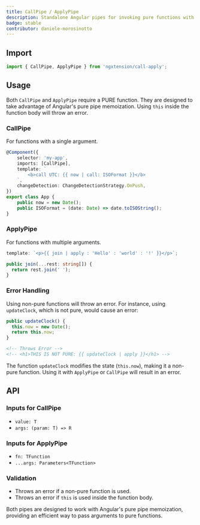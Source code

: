 ```yaml
---
title: CallPipe / ApplyPipe
description: Standalone Angular pipes for invoking pure functions with arguments, leveraging Angular's pure pipe memoization.
badge: stable
contributor: daniele-morosinotto
---
```


## Import

```typescript
import { CallPipe, ApplyPipe } from 'ngxtension/call-apply';
```

## Usage

Both `CallPipe` and `ApplyPipe` require a PURE function. They are designed to take advantage of Angular's pure pipe memoization. Using `this` inside the function body will throw an error.

### CallPipe

For functions with a single argument.

```typescript
@Component({
	selector: 'my-app',
	imports: [CallPipe],
	template: `
		<b>call UTC: {{ now | call: ISOFormat }}</b>
	`,
	changeDetection: ChangeDetectionStrategy.OnPush,
})
export class App {
	public now = new Date();
	public ISOFormat = (date: Date) => date.toISOString();
}
```

### ApplyPipe

For functions with multiple arguments.

```typescript
template: `<p>{{ join | apply : 'Hello' : 'world' : '!' }}</p>`;
```

```typescript
public join(...rest: string[]) {
  return rest.join(' ');
}
```

### Error Handling

Using non-pure functions will throw an error. For instance, using `updateClock`, which is not pure, would cause an error:

```typescript
public updateClock() {
  this.now = new Date();
  return this.now;
}
```

```html
<!-- Throws Error -->
<!-- <h1>THIS IS NOT PURE: {{ updateClock | apply }}</h1> -->
```

The function `updateClock` modifies the state (`this.now`), making it a non-pure function. Using it with `ApplyPipe` or `CallPipe` will result in an error.

## API

### Inputs for CallPipe

- `value: T`
- `args: (param: T) => R`

### Inputs for ApplyPipe

- `fn: TFunction`
- `...args: Parameters<TFunction>`

### Validation

- Throws an error if a non-pure function is used.
- Throws an error if `this` is used inside the function body.

Both pipes are designed to work with Angular's pure pipe memoization, providing an efficient way to pass arguments to pure functions.
